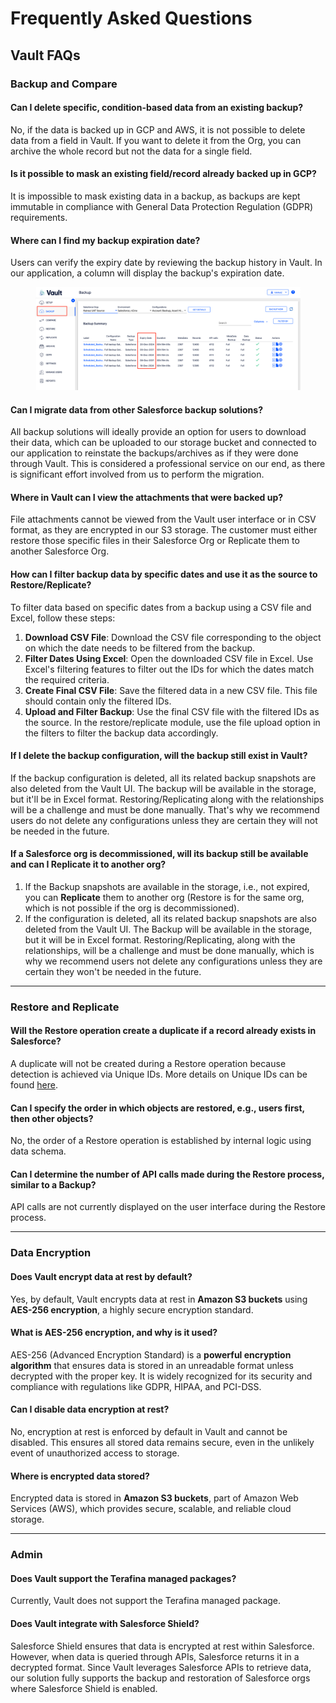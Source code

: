 # Frequently Asked Questions

## Vault FAQs

### Backup and Compare

#### **Can I delete specific, condition-based data from an existing backup?**

No, if the data is backed up in GCP and AWS, it is not possible to delete data from a field in Vault. If you want to delete it from the Org, you can archive the whole record but not the data for a single field.

#### **Is it possible to mask an existing field/record already backed up in GCP?**

It is impossible to mask existing data in a backup, as backups are kept immutable in compliance with General Data Protection Regulation (GDPR) requirements.

#### Where can I find my backup expiration date?

Users can verify the expiry date by reviewing the backup history in Vault. In our application, a column will display the backup's expiration date.

<figure><img src="../../../.gitbook/assets/image (1587).png" alt=""><figcaption></figcaption></figure>

#### Can I migrate data from other Salesforce backup solutions?

All backup solutions will ideally provide an option for users to download their data, which can be uploaded to our storage bucket and connected to our application to reinstate the backups/archives as if they were done through Vault. This is considered a professional service on our end, as there is significant effort involved from us to perform the migration.

#### Where in Vault can I view the attachments that were backed up?

File attachments cannot be viewed from the Vault user interface or in CSV format, as they are encrypted in our S3 storage. The customer must either restore those specific files in their Salesforce Org or Replicate them to another Salesforce Org.

#### How can I filter backup data by specific dates and use it as the source to Restore/Replicate?

To filter data based on specific dates from a backup using a CSV file and Excel, follow these steps:

1. **Download CSV File**: Download the CSV file corresponding to the object on which the date needs to be filtered from the backup.
2. **Filter Dates Using Excel**: Open the downloaded CSV file in Excel. Use Excel's filtering features to filter out the IDs for which the dates match the required criteria.
3. **Create Final CSV File**: Save the filtered data in a new CSV file. This file should contain only the filtered IDs.
4. **Upload and Filter Backup**: Use the final CSV file with the filtered IDs as the source. In the restore/replicate module, use the file upload option in the filters to filter the backup data accordingly.

#### If I delete the backup configuration, will the backup still exist in Vault?

If the backup configuration is deleted, all its related backup snapshots are also deleted from the Vault UI. The backup will be available in the storage, but it'll be in Excel format. Restoring/Replicating along with the relationships will be a challenge and must be done manually. That's why we recommend users do not delete any configurations unless they are certain they will not be needed in the future.

#### **If a Salesforce org is decommissioned, will its backup still be available and can I Replicate it to another org?**

1. If the Backup snapshots are available in the storage, i.e., not expired, you can **Replicate** them to another org (Restore is for the same org, which is not possible if the org is decommissioned).
2. If the configuration is deleted, all its related backup snapshots are also deleted from the Vault UI. The Backup will be available in the storage, but it will be in Excel format. Restoring/Replicating, along with the relationships, will be a challenge and must be done manually, which is why we recommend users not delete any configurations unless they are certain they won't be needed in the future.

***

### Restore and Replicate

#### Will the Restore operation create a duplicate if a record already exists in Salesforce?

A duplicate will not be created during a Restore operation because detection is achieved via Unique IDs. More details on Unique IDs can be found [here](https://knowledgebase.autorabit.com/product-guides/vault/configuring-vault/registering-salesforce-org/unique-identifier-uid).

#### Can I specify the order in which objects are restored, e.g., users first, then other objects?&#x20;

No, the order of a Restore operation is established by internal logic using data schema.&#x20;

#### Can I determine the number of API calls made during the Restore process, similar to a Backup?

API calls are not currently displayed on the user interface during the Restore process. &#x20;

***

### **Data Encryption**

#### **Does Vault encrypt data at rest by default?**

Yes, by default, Vault encrypts data at rest in **Amazon S3 buckets** using **AES-256 encryption**, a highly secure encryption standard.

#### **What is AES-256 encryption, and why is it used?**

AES-256 (Advanced Encryption Standard) is a **powerful encryption algorithm** that ensures data is stored in an unreadable format unless decrypted with the proper key. It is widely recognized for its security and compliance with regulations like GDPR, HIPAA, and PCI-DSS.

#### **Can I disable data encryption at rest?**

No, encryption at rest is enforced by default in Vault and cannot be disabled. This ensures all stored data remains secure, even in the unlikely event of unauthorized access to storage.

#### **Where is encrypted data stored?**

Encrypted data is stored in **Amazon S3 buckets**, part of Amazon Web Services (AWS), which provides secure, scalable, and reliable cloud storage.

***

### **Admin**

#### Does Vault support the Terafina managed packages?

Currently, Vault does not support the Terafina managed package.

#### Does Vault integrate with Salesforce Shield?

Salesforce Shield ensures that data is encrypted at rest within Salesforce. However, when data is queried through APIs, Salesforce returns it in a decrypted format. Since Vault leverages Salesforce APIs to retrieve data, our solution fully supports the backup and restoration of Salesforce orgs where Salesforce Shield is enabled.
